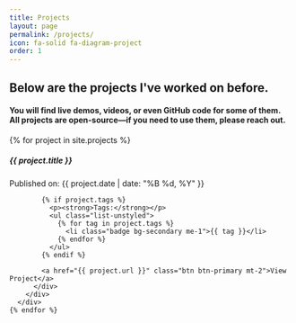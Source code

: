 ```yaml
---
title: Projects
layout: page
permalink: /projects/
icon: fa-solid fa-diagram-project
order: 1
---
```


## Below are the projects I've worked on before.

#### You will find live demos, videos, or even GitHub code for some of them. All projects are open-source—if you need to use them, please reach out.

<div class="container mt-5">
  <div class="row">
    {% for project in site.projects %}
      <div class="col-md-4 mb-4">
        <div class="card shadow-lg h-100 border border-warning rounded-3">
          <div class="card-body">
            <h5 class="card-title fw-bold">{{ project.title }}</h5>
            <p class="card-text">Published on: {{ project.date | date: "%B %d, %Y" }}</p>
            
            {% if project.tags %}
              <p><strong>Tags:</strong></p>
              <ul class="list-unstyled">
                {% for tag in project.tags %}
                  <li class="badge bg-secondary me-1">{{ tag }}</li>
                {% endfor %}
              </ul>
            {% endif %}
            
            <a href="{{ project.url }}" class="btn btn-primary mt-2">View Project</a>
          </div>
        </div>
      </div>
    {% endfor %}
  </div>
</div>
